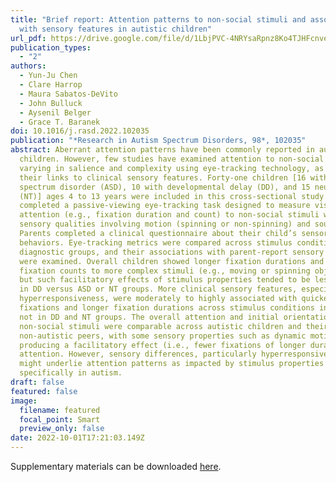 ```yaml
---
title: "Brief report: Attention patterns to non-social stimuli and associations
  with sensory features in autistic children"
url_pdf: https://drive.google.com/file/d/1LbjPVC-4NRYsaRpnz8Ko4TJHFcnve4oL/view?usp=share_link
publication_types:
  - "2"
authors:
  - Yun-Ju Chen
  - Clare Harrop
  - Maura Sabatos-DeVito
  - John Bulluck
  - Aysenil Belger
  - Grace T. Baranek
doi: 10.1016/j.rasd.2022.102035
publication: "*Research in Autism Spectrum Disorders, 98*, 102035"
abstract: Aberrant attention patterns have been commonly reported in autistic
  children. However, few studies have examined attention to non-social stimuli
  varying in salience and complexity using eye-tracking technology, as well as
  their links to clinical sensory features. Forty-one children [16 with autism
  spectrum disorder (ASD), 10 with developmental delay (DD), and 15 neurotypical
  (NT)] ages 4 to 13 years were included in this cross-sectional study. Children
  completed a passive-viewing eye-tracking task designed to measure visual
  attention (e.g., fixation duration and count) to non-social stimuli with
  sensory qualities involving motion (spinning or non-spinning) and sound.
  Parents completed a clinical questionnaire about their child’s sensory
  behaviors. Eye-tracking metrics were compared across stimulus conditions and
  diagnostic groups, and their associations with parent-report sensory features
  were examined. Overall children showed longer fixation durations and fewer
  fixation counts to more complex stimuli (e.g., moving or spinning objects),
  but such facilitatory effects of stimulus properties tended to be less evident
  in DD versus ASD or NT groups. More clinical sensory features, especially
  hyperresponsiveness, were moderately to highly associated with quicker initial
  fixations and longer fixation durations across stimulus conditions in ASD, but
  not in DD and NT groups. The overall attention and initial orientation to
  non-social stimuli were comparable across autistic children and their
  non-autistic peers, with some sensory properties such as dynamic motion
  producing a facilitatory effect (i.e., fewer fixations of longer durations) on
  attention. However, sensory differences, particularly hyperresponsiveness,
  might underlie attention patterns as impacted by stimulus properties
  specifically in autism.
draft: false
featured: false
image:
  filename: featured
  focal_point: Smart
  preview_only: false
date: 2022-10-01T17:21:03.149Z
---
```

Supplementary materials can be downloaded [here](https://docs.google.com/document/d/1dcVYncm7Um36RarmHtBstfRvqsW9eRQ7/edit?usp=share_link&ouid=118048290110788908284&rtpof=true&sd=true).
